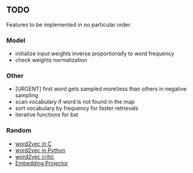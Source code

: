 ## TODO

Features to be implemented in no particular order.

### Model

* initialize input weights inverse proportionally to word frequency
* check weights normalization

### Other

* [URGENT] first word gets sampled more\less than others in negative sampling
* scan vocabulary if word is not found in the map
* sort vocabulary by frequency for faster retrievals
* iterative functions for bst

### Random

* [word2vec in C](https://github.com/chrisjmccormick/word2vec_commented/blob/master/word2vec.c)
* [word2vec in Python](https://github.com/deborausujono/word2vecpy/blob/master/word2vec.py)
* [word2vec critic](https://multithreaded.stitchfix.com/blog/2017/10/18/stop-using-word2vec)
* [Embedding Projector](https://projector.tensorflow.org)
